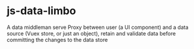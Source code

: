 # js-data-limbo
A data middleman serve Proxy between user (a UI component) and a data source (Vuex store, or just an object), retain and validate data before committing the changes to the data store
